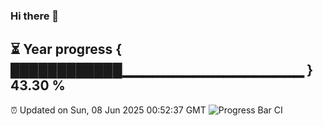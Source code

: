 ### Hi there 👋
⏳ Year progress { ████████████▁▁▁▁▁▁▁▁▁▁▁▁▁▁▁▁▁▁ } 43.30 %
---
⏰ Updated on Sun, 08 Jun 2025 00:52:37 GMT
![Progress Bar CI](https://github.com/Moyi321/Moyi321/workflows/Progress%20Bar%20CI/badge.svg)
